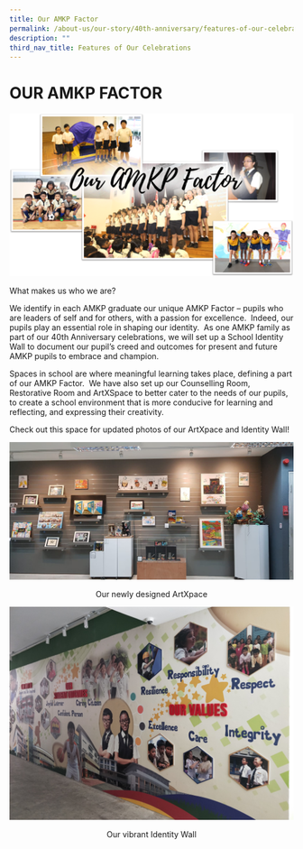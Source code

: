 ```yaml
---
title: Our AMKP Factor
permalink: /about-us/our-story/40th-anniversary/features-of-our-celebrations/our-amkp-factor/
description: ""
third_nav_title: Features of Our Celebrations
---
```

# OUR AMKP FACTOR

![](/images/About%20Us/40th%20Anniversary/AMKPFactor.png)

What makes us who we are?

We identify in each AMKP graduate our unique AMKP Factor – pupils who are leaders of self and for others, with a passion for excellence.  Indeed, our pupils play an essential role in shaping our identity.  As one AMKP family as part of our 40th Anniversary celebrations, we will set up a School Identity Wall to document our pupil’s creed and outcomes for present and future AMKP pupils to embrace and champion.  

Spaces in school are where meaningful learning takes place, defining a part of our AMKP Factor.  We have also set up our Counselling Room, Restorative Room and ArtXSpace to better cater to the needs of our pupils, to create a school environment that is more conducive for learning and reflecting, and expressing their creativity.

Check out this space for updated photos of our ArtXpace and Identity Wall!

![](/images/About%20Us/40th%20Anniversary/ArtXpace.png)
<center>Our newly designed ArtXpace</center>

![](/images/About%20Us/40th%20Anniversary/IMG20190218150725.jpg)

<center>Our vibrant Identity Wall</center>